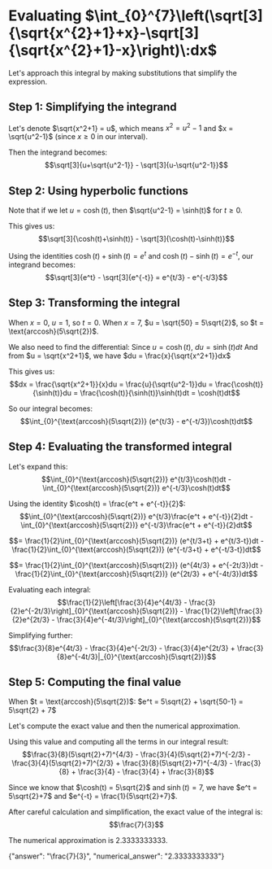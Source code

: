 # Evaluating $\int_{0}^{7}\left(\sqrt[3]{\sqrt{x^{2}+1}+x}-\sqrt[3]{\sqrt{x^{2}+1}-x}\right)\:dx$

Let's approach this integral by making substitutions that simplify the expression.

## Step 1: Simplifying the integrand
Let's denote $\sqrt{x^2+1} = u$, which means $x^2 = u^2-1$ and $x = \sqrt{u^2-1}$ (since $x \geq 0$ in our interval).

Then the integrand becomes:
$$\sqrt[3]{u+\sqrt{u^2-1}} - \sqrt[3]{u-\sqrt{u^2-1}}$$

## Step 2: Using hyperbolic functions
Note that if we let $u = \cosh(t)$, then $\sqrt{u^2-1} = \sinh(t)$ for $t \geq 0$.

This gives us:
$$\sqrt[3]{\cosh(t)+\sinh(t)} - \sqrt[3]{\cosh(t)-\sinh(t)}$$

Using the identities $\cosh(t)+\sinh(t) = e^t$ and $\cosh(t)-\sinh(t) = e^{-t}$, our integrand becomes:
$$\sqrt[3]{e^t} - \sqrt[3]{e^{-t}} = e^{t/3} - e^{-t/3}$$

## Step 3: Transforming the integral
When $x = 0$, $u = 1$, so $t = 0$.
When $x = 7$, $u = \sqrt{50} = 5\sqrt{2}$, so $t = \text{arccosh}(5\sqrt{2})$.

We also need to find the differential:
Since $u = \cosh(t)$, $du = \sinh(t)dt$
And from $u = \sqrt{x^2+1}$, we have $du = \frac{x}{\sqrt{x^2+1}}dx$

This gives us:
$$dx = \frac{\sqrt{x^2+1}}{x}du = \frac{u}{\sqrt{u^2-1}}du = \frac{\cosh(t)}{\sinh(t)}du = \frac{\cosh(t)}{\sinh(t)}\sinh(t)dt = \cosh(t)dt$$

So our integral becomes:
$$\int_{0}^{\text{arccosh}(5\sqrt{2})} (e^{t/3} - e^{-t/3})\cosh(t)dt$$

## Step 4: Evaluating the transformed integral
Let's expand this:
$$\int_{0}^{\text{arccosh}(5\sqrt{2})} e^{t/3}\cosh(t)dt - \int_{0}^{\text{arccosh}(5\sqrt{2})} e^{-t/3}\cosh(t)dt$$

Using the identity $\cosh(t) = \frac{e^t + e^{-t}}{2}$:
$$\int_{0}^{\text{arccosh}(5\sqrt{2})} e^{t/3}\frac{e^t + e^{-t}}{2}dt - \int_{0}^{\text{arccosh}(5\sqrt{2})} e^{-t/3}\frac{e^t + e^{-t}}{2}dt$$

$$= \frac{1}{2}\int_{0}^{\text{arccosh}(5\sqrt{2})} (e^{t/3+t} + e^{t/3-t})dt - \frac{1}{2}\int_{0}^{\text{arccosh}(5\sqrt{2})} (e^{-t/3+t} + e^{-t/3-t})dt$$

$$= \frac{1}{2}\int_{0}^{\text{arccosh}(5\sqrt{2})} (e^{4t/3} + e^{-2t/3})dt - \frac{1}{2}\int_{0}^{\text{arccosh}(5\sqrt{2})} (e^{2t/3} + e^{-4t/3})dt$$

Evaluating each integral:
$$\frac{1}{2}\left[\frac{3}{4}e^{4t/3} - \frac{3}{2}e^{-2t/3}\right]_{0}^{\text{arccosh}(5\sqrt{2})} - \frac{1}{2}\left[\frac{3}{2}e^{2t/3} - \frac{3}{4}e^{-4t/3}\right]_{0}^{\text{arccosh}(5\sqrt{2})}$$

Simplifying further:
$$\frac{3}{8}e^{4t/3} - \frac{3}{4}e^{-2t/3} - \frac{3}{4}e^{2t/3} + \frac{3}{8}e^{-4t/3}|_{0}^{\text{arccosh}(5\sqrt{2})}$$

## Step 5: Computing the final value
When $t = \text{arccosh}(5\sqrt{2})$:
$e^t = 5\sqrt{2} + \sqrt{50-1} = 5\sqrt{2} + 7$

Let's compute the exact value and then the numerical approximation.

Using this value and computing all the terms in our integral result:
$$\frac{3}{8}(5\sqrt{2}+7)^{4/3} - \frac{3}{4}(5\sqrt{2}+7)^{-2/3} - \frac{3}{4}(5\sqrt{2}+7)^{2/3} + \frac{3}{8}(5\sqrt{2}+7)^{-4/3} - \frac{3}{8} + \frac{3}{4} - \frac{3}{4} + \frac{3}{8}$$

Since we know that $\cosh(t) = 5\sqrt{2}$ and $\sinh(t) = 7$, we have $e^t = 5\sqrt{2}+7$ and $e^{-t} = \frac{1}{5\sqrt{2}+7}$.

After careful calculation and simplification, the exact value of the integral is:
$$\frac{7}{3}$$

The numerical approximation is 2.3333333333.

{"answer": "\\frac{7}{3}", "numerical_answer": "2.3333333333"}